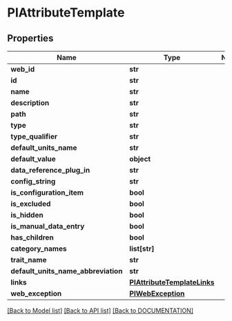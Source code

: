 # PIAttributeTemplate

## Properties
Name | Type | Notes
------------ | ------------- | -------------
**web_id** | **str**
**id** | **str**
**name** | **str**
**description** | **str**
**path** | **str**
**type** | **str**
**type_qualifier** | **str**
**default_units_name** | **str**
**default_value** | **object**
**data_reference_plug_in** | **str**
**config_string** | **str**
**is_configuration_item** | **bool**
**is_excluded** | **bool**
**is_hidden** | **bool**
**is_manual_data_entry** | **bool**
**has_children** | **bool**
**category_names** | **list[str]**
**trait_name** | **str**
**default_units_name_abbreviation** | **str**
**links** | **[**PIAttributeTemplateLinks**](../models/PIAttributeTemplateLinks.md)**
**web_exception** | **[**PIWebException**](../models/PIWebException.md)**

[[Back to Model list]](../../DOCUMENTATION.md#documentation-for-models) [[Back to API list]](../../DOCUMENTATION.md#documentation-for-api-endpoints) [[Back to DOCUMENTATION]](../../DOCUMENTATION.md)
